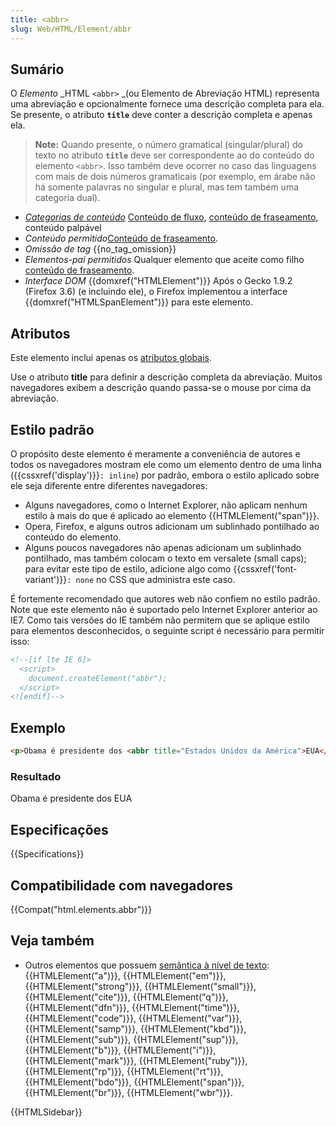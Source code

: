 ```yaml
---
title: <abbr>
slug: Web/HTML/Element/abbr
---
```


## Sumário

O _Elemento_ _HTML `<abbr>` _(ou Elemento de Abreviação HTML) representa uma abreviação e opcionalmente fornece uma descrição completa para ela. Se presente, o atributo **`title`** deve conter a descrição completa e apenas ela.

> **Note:** Quando presente, o número gramatical (singular/plural) do texto no atributo **`title`** deve ser correspondente ao do conteúdo do elemento `<abbr>`. Isso também deve ocorrer no caso das linguagens com mais de dois números gramaticais (por exemplo, em árabe não há somente palavras no singular e plural, mas tem também uma categoria dual).

- _[Categorias de conteúdo](/pt-BR/docs/HTML/Content_categories)_ [Conteúdo de fluxo](/pt-BR/docs/HTML/Content_categories#Flow_content), [conteúdo de fraseamento](/pt-BR/docs/HTML/Content_categories#Phrasing_content), conteúdo palpável
- _Conteúdo permitido_[Conteúdo de fraseamento](/pt-BR/docs/HTML/Content_categories#Phrasing_content).
- _Omissão de tag_ {{no_tag_omission}}
- _Elementos-pai permitidos_ Qualquer elemento que aceite como filho [conteúdo de fraseamento](/pt-BR/docs/HTML/Content_categories#Phrasing_content).
- _Interface DOM_ {{domxref("HTMLElement")}} Após o Gecko 1.9.2 (Firefox 3.6) (e incluindo ele), o Firefox implementou a interface {{domxref("HTMLSpanElement")}} para este elemento.

## Atributos

Este elemento inclui apenas os [atributos globais](/pt-BR/docs/HTML/Global_attributes).

Use o atributo **title** para definir a descrição completa da abreviação. Muitos navegadores exibem a descrição quando passa-se o mouse por cima da abreviação.

## Estilo padrão

O propósito deste elemento é meramente a conveniência de autores e todos os navegadores mostram ele como um elemento dentro de uma linha ({{cssxref('display')}}`: inline`) por padrão, embora o estilo aplicado sobre ele seja diferente entre diferentes navegadores:

- Alguns navegadores, como o Internet Explorer, não aplicam nenhum estilo à mais do que é aplicado ao elemento {{HTMLElement("span")}}.
- Opera, Firefox, e alguns outros adicionam um sublinhado pontilhado ao conteúdo do elemento.
- Alguns poucos navegadores não apenas adicionam um sublinhado pontilhado, mas também colocam o texto em versalete (small caps); para evitar este tipo de estilo, adicione algo como {{cssxref('font-variant')}}`: none` no CSS que administra este caso.

É fortemente recomendado que autores web não confiem no estilo padrão. Note que este elemento não é suportado pelo Internet Explorer anterior ao IE7. Como tais versões do IE também não permitem que se aplique estilo para elementos desconhecidos, o seguinte script é necessário para permitir isso:

```html
<!--[if lte IE 6]>
  <script>
    document.createElement("abbr");
  </script>
<![endif]-->
```

## Exemplo

```html
<p>Obama é presidente dos <abbr title="Estados Unidos da América">EUA</abbr></p>
```

### Resultado

Obama é presidente dos EUA

## Especificações

{{Specifications}}

## Compatibilidade com navegadores

{{Compat("html.elements.abbr")}}

## Veja também

- Outros elementos que possuem [semântica à nível de texto](/pt-BR/docs/HTML/Text_level_semantics_conveying_elements): {{HTMLElement("a")}}, {{HTMLElement("em")}}, {{HTMLElement("strong")}}, {{HTMLElement("small")}}, {{HTMLElement("cite")}}, {{HTMLElement("q")}}, {{HTMLElement("dfn")}}, {{HTMLElement("time")}}, {{HTMLElement("code")}}, {{HTMLElement("var")}}, {{HTMLElement("samp")}}, {{HTMLElement("kbd")}}, {{HTMLElement("sub")}}, {{HTMLElement("sup")}}, {{HTMLElement("b")}}, {{HTMLElement("i")}}, {{HTMLElement("mark")}}, {{HTMLElement("ruby")}}, {{HTMLElement("rp")}}, {{HTMLElement("rt")}}, {{HTMLElement("bdo")}}, {{HTMLElement("span")}}, {{HTMLElement("br")}}, {{HTMLElement("wbr")}}.

{{HTMLSidebar}}
